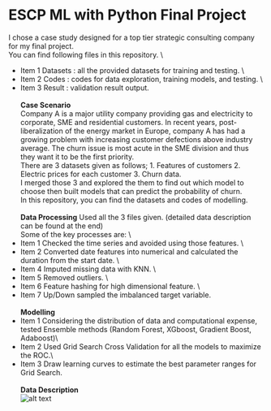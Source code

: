# ESCP ML with Python Final Project
I chose a case study designed for a top tier strategic consulting company for my final project.\
You can find following files in this repository. \
* Item 1 Datasets : all the provided datasets for training and testing. \
* Item 2 Codes : codes for data exploration, training models, and testing. \
* Item 3 Result : validation result output. \
\
**Case Scenario** \
Company A is a major utility company providing gas and electricity to corporate, SME and residential customers. In recent years, post-liberalization of the energy market in Europe, company A has had a growing problem with increasing customer defections above industry average. The churn issue is most acute in the SME division and thus they want it to be the first priority. \
There are 3 datasets given as follows; 1. Features of customers 2. Electric prices for each customer 3. Churn data. \
I merged those 3 and explored the them to find out which model to choose then built models that can predict the probability of churn. \
In this repository, you can find the datasets and codes of modelling. \
\
**Data Processing**
Used all the 3 files given. (detailed data description can be found at the end) \
Some of the key processes are: \
* Item 1 Checked the time series and avoided using those features. \
* Item 2 Converted date features into numerical and calculated the duration from the start date. \
* Item 4 Imputed missing data with KNN.  \
* Item 5 Removed outliers.  \
* Item 6 Feature hashing for high dimensional feature.  \
* Item 7 Up/Down sampled the imbalanced target variable.  \
 \
**Modelling**
 * Item 1 Considering the distribution of data and computational expense, tested Ensemble methods (Random Forest, XGboost, Gradient Boost, Adaboost)\
 * Item 2 Used Grid Search Cross Validation for all the models to maximize the ROC.\
 * Item 3 Draw learning curves to estimate the best parameter ranges for Grid Search.\
 \
**Data Description** \
![alt text](https://github.com/chierina/ESCP-ML-Python/blob/master/data_description.png)
